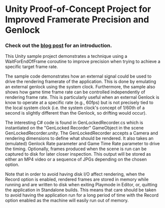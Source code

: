 # Unity Proof-of-Concept Project for Improved Framerate Precision and Genlock
### Check out the [blog post](https://blogs.unity3d.com/2019/06/03/precise-framerates-in-unity/) for an introduction.

This Unity sample project demonstrates a technique using a WaitForEndOfFrame coroutine to improve precision when trying to achieve a specific target frame rate.

The sample code demonstrates how an external signal could be used to drive the rendering framerate of the application. This is done by emulating an external genlock using the system clock. Furthermore, the sample also shows how game time frame rate can be controlled independently of rendering frame rate. This is particularly useful when an external Genlock is know to operate at a specific rate (e.g., 60fps) but is not precisely tied to the local system clock (i.e. the system clock's concept of 1/60th of a second is slightly different than the Genlock, so drifting would occur).

The interesting C# code is found in GenLockedRecorder.cs which is instantiated on the "GenLocked Recorder" GameObject in the scene GenLockedRecorder.unity. The GenLockedRecorder accepts a Camera and rendering dimensions to define what should be rendered. It also takes an (emulated) Genlock Rate parameter and Game Time Rate parameter to drive the timing. Optionally, frames produced when the scene is run can be captured to disk for later closer inspection. This output will be stored as either an MP4 video or a sequence of JPGs depending on the chosen option.

Note that in order to avoid having disk I/O affect rendering, when the Record option is enabled, rendered frames are stored in memory while running and are written to disk when exiting Playmode in Editor, or, quitting the application in Standalone builds. This means that care should be taken to avoid having the application run for a long period of time with the Record option enabled as the machine will easily run out of memory.
